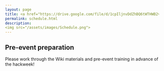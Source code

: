 ```yaml
---
layout: page
title: <a href="https://drive.google.com/file/d/1cpIljnvDdZhBQ6tWTHWB2vh0hDJNXX7p/view?usp=sharing">Schedule</a>
permalink: schedule.html
description:
<img src="/assets/images/Schedule.png">
---
```


## Pre-event preparation

Please work through the Wiki materials and pre-event training in advance of the hackweek!



